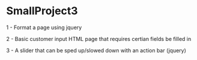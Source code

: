 # SmallProject3

1 - Format a page using jquery

2 - Basic customer input HTML page that requires certian fields be filled in

3 - A slider that can be sped up/slowed down with an action bar (jquery)
